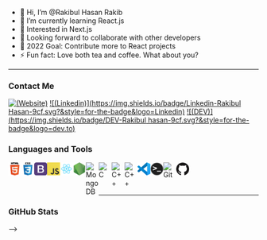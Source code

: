 - 👋 Hi, I’m @Rakibul Hasan Rakib
- 🌱 I’m currently learning React.js
- 👀 Interested in Next.js
- 👯 Looking forward to collaborate with other developers
- 🥅 2022 Goal: Contribute more to React projects
- ⚡ Fun fact: Love both tea and coffee. What about you?

---

### Contact Me

[![(Website)](https://img.shields.io/badge/Website-Rakibul-9cf.svg?&style=for-the-badge&logo=WebMoney)](https://rakibul-hasan-dev.web.app/)
[![(Linkedin)](https://img.shields.io/badge/Linkedin-Rakibul Hasan-9cf.svg?&style=for-the-badge&logo=Linkedin)](https://www.linkedin.com/in)
[![(DEV)](https://img.shields.io/badge/DEV-Rakibul hasan-9cf.svg?&style=for-the-badge&logo=dev.to)](https://dev.to/)
<br />

### Languages and Tools

<img align="left" alt="HTML5" width="26px" src="https://raw.githubusercontent.com/github/explore/80688e429a7d4ef2fca1e82350fe8e3517d3494d/topics/html/html.png" />
<img align="left" alt="CSS3" width="26px" src="https://raw.githubusercontent.com/github/explore/80688e429a7d4ef2fca1e82350fe8e3517d3494d/topics/css/css.png" />
<img align="left" alt="CSS3" width="26px" src="https://raw.githubusercontent.com/github/explore/80688e429a7d4ef2fca1e82350fe8e3517d3494d/topics/bootstrap/bootstrap.png" />
<img align="left" alt="JavaScript" width="26px" src="https://raw.githubusercontent.com/github/explore/80688e429a7d4ef2fca1e82350fe8e3517d3494d/topics/javascript/javascript.png" />
<img align="left" alt="React" width="26px" src="https://raw.githubusercontent.com/github/explore/80688e429a7d4ef2fca1e82350fe8e3517d3494d/topics/react/react.png" />
<img align="left" alt="Node.js" width="26px" src="https://raw.githubusercontent.com/github/explore/80688e429a7d4ef2fca1e82350fe8e3517d3494d/topics/nodejs/nodejs.png" />
<img align="left" alt="MongoDB" width="26px" src="https://github.com/mongodb-js/leaf/blob/master/dist/mongodb-leaf_128x128.png" />
<img align="left" alt="C" width="26px" src="https://raw.githubusercontent.com/jmnote/z-icons/master/svg/c.svg" />
<img align="left" alt="C++" width="26px" src="https://raw.githubusercontent.com/jmnote/z-icons/master/svg/cpp.svg" />
<img align="left" alt="C++" width="26px" src="https://raw.githubusercontent.com/jmnote/z-icons/master/svg/csharp.svg" />
<img align="left" alt="Visual Studio Code" width="26px" src="https://raw.githubusercontent.com/github/explore/80688e429a7d4ef2fca1e82350fe8e3517d3494d/topics/visual-studio-code/visual-studio-code.png" />
<img align="left" alt="Terminal" width="26px" src="https://raw.githubusercontent.com/github/explore/80688e429a7d4ef2fca1e82350fe8e3517d3494d/topics/terminal/terminal.png" />
<img align="left" alt="Git" width="26px" src="https://raw.githubusercontent.com/jmnote/z-icons/master/svg/git.svg" />
<img align="left" alt="GitHub" width="26px" src="https://raw.githubusercontent.com/github/explore/78df643247d429f6cc873026c0622819ad797942/topics/github/github.png" />
<br />
<br />
<br />
<hr />

### GitHub Stats

<!-- ![Hassan Zahar's GitHub Stats](https://github-readme-stats.vercel.app/api?username=h-zahar&count_private=true) -->
<!-- ![Hassan Zahar's Profile Views](https://gpvc.arturio.dev/h-zahar)<br /> -->
<!-- ![Hassan Zahar's Top Languages](https://h-zahar-readme-stats.vercel.app/api/top-langs/?username=h-zahar)
![Hassan Zahar's GitHub Streak Stats](https://github-readme-streak-stats.herokuapp.com/?user=h-zahar)

<!-- <details>
<summary>
  <strong>Activity Graph</strong>
</summary><br />

![Hassan Zahar's GitHub Activity Graph](https://github-activity-graph-deploy.herokuapp.com/graph?username=h-zahar)

</details> --> -->
<!-- <br /> -->

<!---
rakibulhasan933/rakibulhasan933 is a ✨ special ✨ repository because its `README.md` (this file) appears on your GitHub profile.
You can click the Preview link to take a look at your changes.
--->
